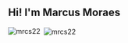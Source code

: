 <h2>Hi! I'm Marcus Moraes</h2>



<p><img align="left" src="https://github-readme-stats.vercel.app/api/top-langs?username=mrcs22&show_icons=true&locale=en&layout=compact" alt="mrcs22" /></p>

<p>&nbsp;<img align="center" src="https://github-readme-stats.vercel.app/api?username=mrcs22&show_icons=true&locale=en" alt="mrcs22" /></p>







